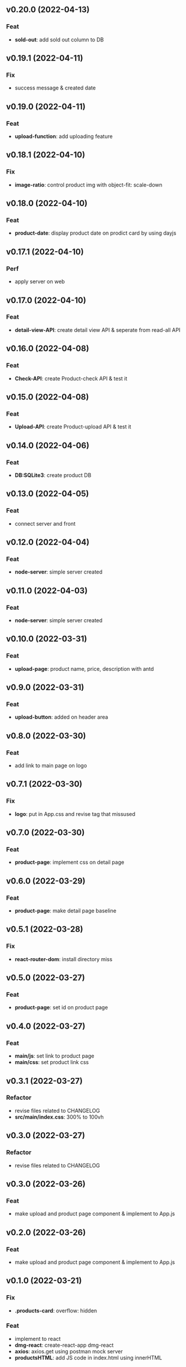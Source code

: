## v0.20.0 (2022-04-13)

### Feat

- **sold-out**: add sold out column to DB

## v0.19.1 (2022-04-11)

### Fix

- success message & created date

## v0.19.0 (2022-04-11)

### Feat

- **upload-function**: add uploading feature

## v0.18.1 (2022-04-10)

### Fix

- **image-ratio**: control product img with object-fit: scale-down

## v0.18.0 (2022-04-10)

### Feat

- **product-date**: display product date on prodict card by using dayjs

## v0.17.1 (2022-04-10)

### Perf

- apply server on web

## v0.17.0 (2022-04-10)

### Feat

- **detail-view-API**: create detail view API & seperate from read-all API

## v0.16.0 (2022-04-08)

### Feat

- **Check-API**: create Product-check API & test it

## v0.15.0 (2022-04-08)

### Feat

- **Upload-API**: create Product-upload API & test it

## v0.14.0 (2022-04-06)

### Feat

- **DB:SQLite3**: create product DB

## v0.13.0 (2022-04-05)

### Feat

- connect server and front

## v0.12.0 (2022-04-04)

### Feat

- **node-server**: simple server created

## v0.11.0 (2022-04-03)

### Feat

- **node-server**: simple server created

## v0.10.0 (2022-03-31)

### Feat

- **upload-page**: product name, price, description with antd

## v0.9.0 (2022-03-31)

### Feat

- **upload-button**: added on header area

## v0.8.0 (2022-03-30)

### Feat

- add link to main page on logo

## v0.7.1 (2022-03-30)

### Fix

- **logo**: put in App.css and revise tag that missused

## v0.7.0 (2022-03-30)

### Feat

- **product-page**: implement css on detail page

## v0.6.0 (2022-03-29)

### Feat

- **product-page**: make detail page baseline

## v0.5.1 (2022-03-28)

### Fix

- **react-router-dom**: install directory miss

## v0.5.0 (2022-03-27)

### Feat

- **product-page**: set id on product page

## v0.4.0 (2022-03-27)

### Feat

- **main/js**: set link to product page
- **main/css**: set product link css

## v0.3.1 (2022-03-27)

### Refactor

- revise files related to CHANGELOG
- **src/main/index.css**: 300% to 100vh

## v0.3.0 (2022-03-27)

### Refactor

- revise files related to CHANGELOG

## v0.3.0 (2022-03-26)

### Feat

- make upload and product page component & implement to App.js

## v0.2.0 (2022-03-26)

### Feat

- make upload and product page component & implement to App.js

## v0.1.0 (2022-03-21)

### Fix

- **.products-card**: overflow: hidden

### Feat

- implement to react
- **dmg-react**: create-react-app dmg-react
- **axios**: axios.get using postman mock server
- **productsHTML**: add JS code in index.html using innerHTML
